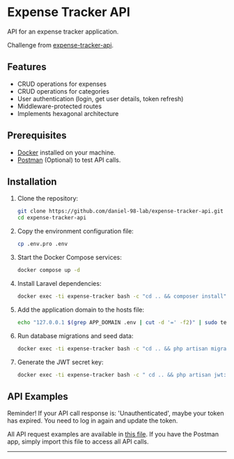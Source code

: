# Expense Tracker API

API for an expense tracker application.

Challenge from [expense-tracker-api](https://roadmap.sh/projects/expense-tracker-api).

## Features

- CRUD operations for expenses
- CRUD operations for categories
- User authentication (login, get user details, token refresh)
- Middleware-protected routes
- Implements hexagonal architecture

## Prerequisites

- [Docker](https://www.docker.com/) installed on your machine.
- [Postman](https://www.postman.com/downloads/) (Optional) to test API calls.

## Installation

1. Clone the repository:
    
    ```bash
    git clone https://github.com/daniel-98-lab/expense-tracker-api.git
    cd expense-tracker-api
    ```

2. Copy the environment configuration file:
    
    ```bash
    cp .env.pro .env
    ```

3. Start the Docker Compose services:
    
    ```bash
    docker compose up -d
    ```

4. Install Laravel dependencies:
    
    ```bash
    docker exec -ti expense-tracker bash -c "cd .. && composer install"
    ```

5. Add the application domain to the hosts file:
    
    ```bash
    echo "127.0.0.1 $(grep APP_DOMAIN .env | cut -d '=' -f2)" | sudo tee -a /etc/hosts
    ```

6. Run database migrations and seed data:
    
    ```bash
    docker exec -ti expense-tracker bash -c "cd .. && php artisan migrate --seed"
    ```

7. Generate the JWT secret key:
    
    ```bash
    docker exec -ti expense-tracker bash -c " cd .. && php artisan jwt:secret"
    ```

## API Examples

Reminder! If your API call response is: 'Unauthenticated', maybe your token has expired. You need to log in again and update the token.

All API request examples are available in [this file](./docs/expense-tracker-api.postman_collection.json). If you have the Postman app, simply import this file to access all API calls.

---